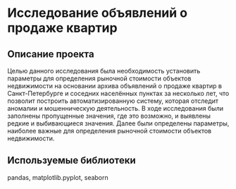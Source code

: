 # Исследование объявлений о продаже квартир
## Описание проекта
Целью данного исследования была необходимость установить параметры для определения рыночной стоимости объектов недвижимости на основании архива объявлений о продаже квартир в Санкт-Петербурге и соседних населённых пунктах за несколько лет, что позволит построить автоматизированную систему, которая отследит аномалии и мошенническую деятельность.
В ходе исследования были заполнены пропущенные значения, где это возможно, и выявлены редкие и выбивающиеся значения.
Далее были определены параметры, наиболее важные для определения рыночной стоимости объектов недвижимости.
## Используемые библиотеки
pandas, matplotlib.pyplot, seaborn

